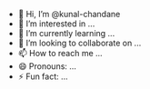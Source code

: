 - 👋 Hi, I’m @kunal-chandane
- 👀 I’m interested in ...
- 🌱 I’m currently learning ...
- 💞️ I’m looking to collaborate on ...
- 📫 How to reach me ...
- 😄 Pronouns: ...
- ⚡ Fun fact: ...

<!---
kunal-chandane/kunal-chandane is a ✨ special ✨ repository because its `README.md` (this file) appears on your GitHub profile.
You can click the Preview link to take a look at your changes.
--->
